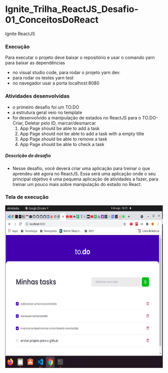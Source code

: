 # Ignite_Trilha_ReactJS_Desafio-01_ConceitosDoReact
Ignite ReactJS 

### Execução
Para executar o projeto deve baixar o repositório e usar o comando yarn para baixar as dependências
- no visual studio code, para rodar o projeto yarn dev.
- para rodar os testes yarn test
- no navegador usar a porta localhost:8080 

### Atividades desenvolvidas
- o primeiro desafio foi um TO.DO
- a estrutura geral veio no template
- foi desenvolvido a manipulação de estados no ReactJS para o TO.DO- Criar, Deletar pelo ID, marcar/desmarcar  
    1. App Page should be able to add a task
    2. App Page should not be able to add a task with a empty title
    3. App Page should be able to remove a task
    4. App Page should be able to check a task

##### Descrição do desafio
- Nesse desafio, você deverá criar uma aplicação para treinar o que aprendeu até agora no ReactJS. Essa será uma aplicação onde o seu principal objetivo é uma pequena aplicação de atividades a fazer, para treinar um pouco mais sobre manipulação do estado no React.


### Tela de execução
<img src="https://github.com/josegcmoraes/Ignite_Trilha_ReactJS_Desafio-01_ConceitosDoReact/blob/main/execucao.png" width="640" height="520">

